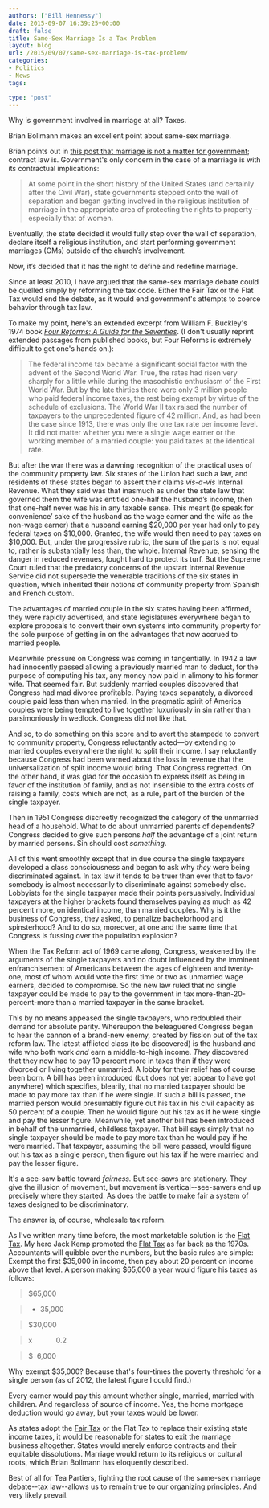 ```yaml
---
authors: ["Bill Hennessy"]
date: 2015-09-07 16:39:25+00:00
draft: false
title: Same-Sex Marriage Is a Tax Problem
layout: blog
url: /2015/09/07/same-sex-marriage-is-tax-problem/
categories:
- Politics
- News
tags:

type: "post"
---
```


Why is government involved in marriage at all? Taxes.

Brian Bollmann makes an excellent point about same-sex marriage.

Brian points out in [this post that marriage is not a matter for government](https://rockinconservative.com/2015/09/07/kim-davis-opportunity-to-win-for-separation-of-church-and-state/); contract law is. Government's only concern in the case of a marriage is with its contractual implications:



> At some point in the short history of the United States (and certainly after the Civil War), state governments stepped onto the wall of separation and began getting involved in the religious institution of marriage in the appropriate area of protecting the rights to property – especially that of women.

Eventually, the state decided it would fully step over the wall of separation, declare itself a religious institution, and start performing government marriages (GMs) outside of the church’s involvement.

Now, it’s decided that it has the right to define and redefine marriage.



Since at least 2010, I have argued that the same-sex marriage debate could be quelled simply by reforming the tax code. Either the Fair Tax or the Flat Tax would end the debate, as it would end government's attempts to coerce behavior through tax law.

To make my point, here's an extended excerpt from William F. Buckley's 1974 book [_Four Reforms: A Guide for the Seventies_](https://amzn.to/1PXg4e2). (I don't usually reprint extended passages from published books, but Four Reforms is extremely difficult to get one's hands on.):



> The federal income tax became a significant social factor with the advent of the Second World War. True, the rates had risen very sharply for a little while during the masochistic enthusiasm of the First World War. But by the late thirties there were only 3 million people who paid federal income taxes, the rest being exempt by virtue of the schedule of exclusions. The World War II tax raised the number of taxpayers to the unprecedented figure of 42 million. And, as had been the case since 1913, there was only the one tax rate per income level. It did not matter whether you were a single wage earner or the working member of a married couple: you paid taxes at the identical rate.

But after the war there was a dawning recognition of the practical uses of the community property law. Six states of the Union had such a law, and residents of these states began to assert their claims _vis-a-vis_ Internal Revenue. What they said was that inasmuch as under the state law that governed them the wife was entitled one-half the husband’s income, then that one-half never was his in any taxable sense. This meant (to speak for convenience’ sake of the husband as the wage earner and the wife as the non-wage earner) that a husband earning $20,000 per year had only to pay federal taxes on $10,000. Granted, the wife would then need to pay taxes on $10,000. But, under the progressive rubric, the sum of the parts is not equal to, rather is substantially less than, the whole. Internal Revenue, sensing the danger in reduced revenues, fought hard to protect its turf. But the Supreme Court ruled that the predatory concerns of the upstart Internal Revenue Service did not supersede the venerable traditions of the six states in question, which inherited their notions of community property from Spanish and French custom.

The advantages of married couple in the six states having been affirmed, they were rapidly advertised, and state legislatures everywhere began to explore proposals to convert their own systems into community property for the sole purpose of getting in on the advantages that now accrued to married people.

Meanwhile pressure on Congress was coming in tangentially. In 1942 a law had innocently passed allowing a previously married man to deduct, for the purpose of computing his tax, any money now paid in alimony to his former wife. That seemed fair. But suddenly married couples discovered that Congress had mad divorce profitable. Paying taxes separately, a divorced couple paid less than when married. In the pragmatic spirit of America couples were being tempted to live together luxuriously in sin rather than parsimoniously in wedlock. Congress did not like that.

And so, to do something on this score and to avert the stampede to convert to community property, Congress reluctantly acted—by extending to married couples everywhere the right to split their income. I say reluctantly because Congress had been warned about the loss in revenue that the universalization of split income would bring. That Congress regretted. On the other hand, it was glad for the occasion to express itself as being in favor of the institution of family, and as not insensible to the extra costs of raising a family, costs which are not, as a rule, part of the burden of the single taxpayer.

Then in 1951 Congress discreetly recognized the category of the unmarried head of a household. What to do about unmarried parents of dependents? Congress decided to give such persons _half_ the advantage of a joint return by married persons. Sin should cost _something_.

All of this went smoothly except that in due course the single taxpayers developed a class consciousness and began to ask why _they_ were being discriminated against. In tax law it tends to be truer than ever that to favor somebody is almost necessarily to discriminate against somebody else. Lobbyists for the single taxpayer made their points persuasively. Individual taxpayers at the higher brackets found themselves paying as much as 42 percent more, on identical income, than married couples. Why is it the business of Congress, they asked, to penalize bachelorhood and spinsterhood? And to do so, moreover, at one and the same time that Congress is fussing over the population explosion?

When the Tax Reform act of 1969 came along, Congress, weakened by the arguments of the single taxpayers and no doubt influenced by the imminent enfranchisement of Americans between the ages of eighteen and twenty-one, most of whom would vote the first time or two as unmarried wage earners, decided to compromise. So the new law ruled that no single taxpayer could be made to pay to the government in tax more-than-20-percent-more than a married taxpayer in the same bracket.

This by no means appeased the single taxpayers, who redoubled their demand for absolute parity. Whereupon the beleaguered Congress began to hear the cannon of a brand-new enemy, created by fission out of the tax reform law. The latest afflicted class (to be discovered) is the husband and wife who both work _and_ earn a middle-to-high income. _They_ discovered that they now had to pay 19 percent more in taxes than if they were divorced or living together unmarried. A lobby for their relief has of course been born. A bill has been introduced (but does not yet appear to have got anywhere) which specifies, blearily, that no married taxpayer should be made to pay more tax than if he were single. If such a bill is passed, the married person would presumably figure out his tax in his civil capacity as 50 percent of a couple. Then he would figure out his tax as if he were single and pay the lesser figure. Meanwhile, yet another bill has been introduced in behalf of the unmarried, childless taxpayer. That bill says simply that no single taxpayer should be made to pay more tax than he would pay if he were married. That taxpayer, assuming the bill were passed, would figure out his tax as a single person, then figure out his tax if he were married and pay the lesser figure.



It's a see-saw battle toward _fairness._ But see-saws are stationary. They give the illusion of movement, but movement is vertical--see-sawers end up precisely where they started. As does the battle to make fair a system of taxes designed to be discriminatory.

The answer is, of course, wholesale tax reform.

As I've written many time before, the most marketable solution is the [Flat Tax](https://hennessysview.com/2013/01/02/our-tax-code-the-fustercluck-from-which-everything-rancid-crawls/). My hero Jack Kemp promoted the [Flat Tax](https://www.heritage.org/research/reports/2011/12/the-new-flat-tax-easy-as-one-two-three) as far back as the 1970s. Accountants will quibble over the numbers, but the basic rules are simple: Exempt the first $35,000 in income, then pay about 20 percent on income above that level. A person making $65,000 a year would figure his taxes as follows:



> 

> 
> $65,000
> 
> 

> 
> - 35,000
> 
> 

> 
> $30,000
> 
> 

> 
> x            0.2 
> 
> 

> 
> $  6,000
> 
> 



Why exempt $35,000? Because that's four-times the poverty threshold for a single person (as of 2012, the latest figure I could find.)

Every earner would pay this amount whether single, married, married with children. And regardless of source of income. Yes, the home mortgage deduction would go away, but your taxes would be lower.

As states adopt the [Fair Tax](https://fairtax.org/) or the Flat Tax to replace their existing state income taxes, it would be reasonable for states to exit the marriage business altogether. States would merely enforce contracts and their equitable dissolutions. Marriage would return to its religious or cultural roots, which Brian Bollmann has eloquently described.

Best of all for Tea Partiers, fighting the root cause of the same-sex marriage debate--tax law--allows us to remain true to our organizing principles. And very likely prevail.
